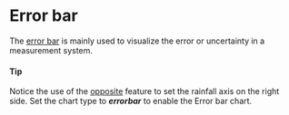 # Error bar
The [error bar](https://api.highcharts.com/highcharts/plotOptions.errorbar) is mainly used to visualize the error or uncertainty in a measurement system.

####  Tip
Notice the use of the [opposite](https://api.highcharts.com/highcharts/yAxis.opposite) feature to set the rainfall axis on the right side.
Set the chart type to ***errorbar*** to enable the Error bar chart.